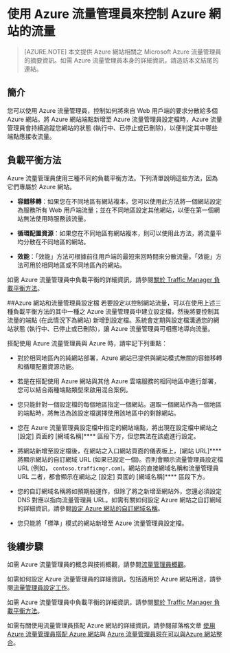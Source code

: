 ﻿<properties 
	pageTitle="使用 Azure 流量管理員來控制 Azure 網站的流量" 
	description="本文提供 Azure 網站相關之 Azure 流量管理員的摘要資訊。" 
	services="web-sites" 
	documentationCenter="" 
	authors="cephalin" 
	writer="cephalin" 
	manager="wpickett" 
	editor="mollybos"/>

<tags 
	ms.service="web-sites" 
	ms.workload="web" 
	ms.tgt_pltfrm="na" 
	ms.devlang="na" 
	ms.topic="article" 
	ms.date="11/24/2014" 
	ms.author="cephalin"/>

# 使用 Azure 流量管理員來控制 Azure 網站的流量

> [AZURE.NOTE] 本文提供 Azure 網站相關之 Microsoft Azure 流量管理員的摘要資訊。如需 Azure 流量管理員本身的詳細資訊，請造訪本文結尾的連結。

## 簡介
您可以使用 Azure 流量管理員，控制如何將來自 Web 用戶端的要求分散給多個 Azure 網站。將 Azure 網站端點新增至 Azure 流量管理員設定檔時，Azure 流量管理員會持續追蹤您網站的狀態 (執行中、已停止或已刪除)，以便判定其中哪些端點應接收流量。

## 負載平衡方法
Azure 流量管理員使用三種不同的負載平衡方法。下列清單說明這些方法，因為它們專屬於 Azure 網站。 

* **容錯移轉**：如果您在不同地區有網站複本，您可以使用此方法將一個網站設定為服務所有 Web 用戶端流量；並在不同地區設定其他網站，以便在第一個網站無法使用時服務該流量。 
	
* **循環配置資源**：如果您在不同地區有網站複本，則可以使用此方法，將流量平均分散在不同地區的網站。 
	
* **效能**：「效能」方法可根據前往用戶端的最短來回時間來分散流量。「效能」方法可用於相同地區或不同地區內的網站。 

如需 Azure 流量管理員中負載平衡的詳細資訊，請參閱[關於 Traffic Manager 負載平衡方法](http://msdn.microsoft.com/zh-tw/library/windowsazure/dn339010.aspx)。

##Azure 網站和流量管理員設定檔 
若要設定以控制網站流量，可以在使用上述三種負載平衡方法的其中一種之 Azure 流量管理員中建立設定檔，然後將要控制其流量的端點 (在此情況下為網站) 新增到設定檔。系統會定期與設定檔溝通您的網站狀態 (執行中、已停止或已刪除)，讓 Azure 流量管理員可相應地導向流量。

搭配使用 Azure 流量管理員與 Azure 時，請牢記下列重點：

* 對於相同地區內的純網站部署，Azure 網站已提供與網站模式無關的容錯移轉和循環配置資源功能。

* 若是在搭配使用 Azure 網站與其他 Azure 雲端服務的相同地區中進行部署，您可以結合兩種端點類型來啟用混合案例。

* 您只能針對一個設定檔的每個地區指定一個網站。選取一個網站作為一個地區的端點時，將無法為該設定檔選擇使用該地區中的剩餘網站。

* 您在 Azure 流量管理員設定檔中指定的網站端點，將出現在設定檔中網站之 [設定] 頁面的 [網域名稱]**** 區段下方，但您無法在該處進行設定。

* 將網站新增至設定檔後，在網站之入口網站頁面的儀表板上，[網站 URL]**** 將顯示網站的自訂網域 URL (如果已設定一個)。否則會顯示流量管理員設定檔 URL (例如， `contoso.trafficmgr.com`)。網站的直接網域名稱和流量管理員 URL 二者，都會顯示在網站之 [設定] 頁面的 [網域名稱]**** 區段下方。

* 您的自訂網域名稱將如預期般運作，但除了將之新增至網站外，您還必須設定 DNS 對應以指向流量管理員 URL。如需有關如何設定 Azure 網站之自訂網域的詳細資訊，請參閱[設定 Azure 網站的自訂網域名稱](https://www.windowsazure.com/zh-tw/documentation/articles/web-sites-custom-domain-name/)。

* 您只能將「標準」模式的網站新增至 Azure 流量管理員設定檔。

## 後續步驟

如需 Azure 流量管理員的概念與技術概觀，請參閱[流量管理員概觀](http://msdn.microsoft.com/zh-tw/library/windowsazure/hh744833.aspx)。 

如需如何設定 Azure 流量管理員的詳細資訊，包括適用於 Azure 網站用途，請參閱[流量管理員設定工作](http://msdn.microsoft.com/zh-tw/library/windowsazure/hh744830.aspx)。

如需 Azure 流量管理員中負載平衡的詳細資訊，請參閱[關於 Traffic Manager 負載平衡方法](http://msdn.microsoft.com/zh-tw/library/windowsazure/dn339010.aspx)。

如需有關使用流量管理員搭配 Azure 網站的詳細資訊，請參閱部落格文章 
[使用 Azure 流量管理員搭配 Azure 網站](http://blogs.msdn.com/b/waws/archive/2014/03/18/using-windows-azure-traffic-manager-with-waws.aspx)與 [Azure 流量管理員現在可以與Azure 網站整合](http://azure.microsoft.com/blog/2014/03/27/azure-traffic-manager-can-now-integrate-with-azure-web-sites/)。


<!--HONumber=42-->
